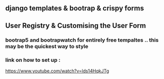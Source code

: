 
## django templates & bootrap & crispy forms

## User Registry &  Customising the User Form

### bootrap5 and bootrapwatch for entirely free tempaltes .. this may be the quickest way to style 

### link on how to set up : 

https://www.youtube.com/watch?v=lds14HqkJTg
    